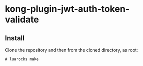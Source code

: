kong-plugin-jwt-auth-token-validate
===================================

Install
-------

Clone the repository and then from the cloned directory, as root:
```
# luarocks make
```
